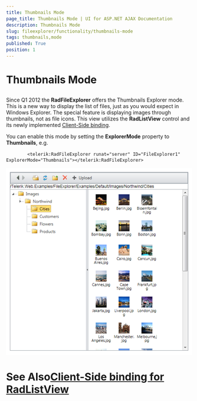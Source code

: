 ```yaml
---
title: Thumbnails Mode
page_title: Thumbnails Mode | UI for ASP.NET AJAX Documentation
description: Thumbnails Mode
slug: fileexplorer/functionality/thumbnails-mode
tags: thumbnails,mode
published: True
position: 1
---
```


# Thumbnails Mode



## 

Since Q1 2012 the __RadFileExplorer__ offers the Thumbnails Explorer mode. This is a new way to display the list of files, just as you would expect in Windows Explorer. The special feature is displaying images through thumbnails, not as file icons. This view utilizes the __RadListView__ control and its newly implemented [Client-Side binding](247de98a-2fc1-48fa-8613-4515fb6c1d64).

You can enable this mode by setting the __ExplorerMode__ property to __Thumbnails__, e.g.

````ASPNET
	    <telerik:RadFileExplorer runat="server" ID="FileExplorer1" ExplorerMode="Thumbnails"></telerik:RadFileExplorer>
````

![radfileexplorer-thumbnails-mode-preview](images/radfileexplorer-thumbnails-mode-preview.png)

# See Also[Client-Side binding for RadListView](247de98a-2fc1-48fa-8613-4515fb6c1d64)
